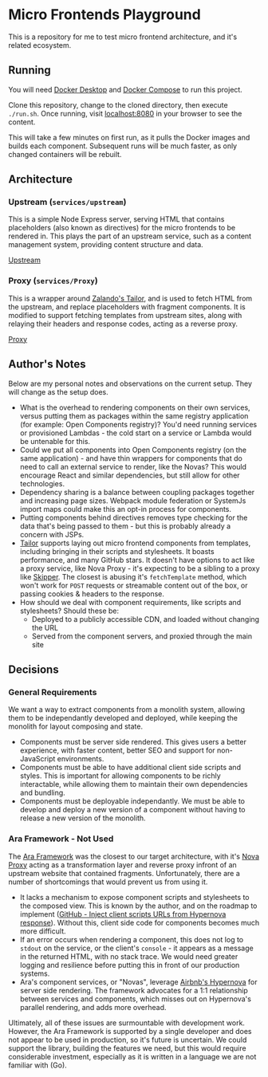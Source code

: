# Micro Frontends Playground

This is a repository for me to test micro frontend architecture, and it's related ecosystem.

## Running

You will need [Docker Desktop](https://www.docker.com/get-started) and [Docker Compose](https://docs.docker.com/compose/install/) to run this project.

Clone this repository, change to the cloned directory, then execute `./run.sh`. Once running, visit [localhost:8080](http://localhost:8080) in your browser to see the content.

This will take a few minutes on first run, as it pulls the Docker images and builds each component. Subsequent runs will be much faster, as only changed containers will be rebuilt.

## Architecture

### Upstream (`services/upstream`)

This is a simple Node Express server, serving HTML that contains placeholders (also known as directives) for the micro frontends to be rendered in. This plays the part of an upstream service, such as a content management system, providing content structure and data.

[Upstream](http://localhost:4000)

### Proxy (`services/Proxy`)

This is a wrapper around [Zalando's Tailor](https://github.com/zalando/tailor), and is used to fetch HTML from the upstream, and replace placeholders with fragment components. It is modified to support fetching templates from upstream sites, along with relaying their headers and response codes, acting as a reverse proxy.

[Proxy](http://localhost:8080)

## Author's Notes

Below are my personal notes and observations on the current setup. They will change as the setup does.

- What is the overhead to rendering components on their own services, versus putting them as packages within the same registry application (for example: Open Components registry)? You'd need running services or provisioned Lambdas - the cold start on a service or Lambda would be untenable for this.
- Could we put all components into Open Components registry (on the same application) - and have thin wrappers for components that do need to call an external service to render, like the Novas? This would encourage React and similar dependencies, but still allow for other technologies.
- Dependency sharing is a balance between coupling packages together and increasing page sizes. Webpack module federation or SystemJs import maps could make this an opt-in process for components.
- Putting components behind directives removes type checking for the data that's being passed to them - but this is probably already a concern with JSPs.
- [Tailor](https://github.com/zalando/tailor) supports laying out micro frontend components from templates, including bringing in their scripts and stylesheets. It boasts performance, and many GitHub stars. It doesn't have options to act like a proxy service, like Nova Proxy - it's expecting to be a sibling to a proxy like [Skipper](https://github.com/zalando/skipper). The closest is abusing it's `fetchTemplate` method, which won't work for `POST` requests or streamable content out of the box, or passing cookies & headers to the response.
- How should we deal with component requirements, like scripts and stylesheets? Should these be:
  - Deployed to a publicly accessible CDN, and loaded without changing the URL
  - Served from the component servers, and proxied through the main site

## Decisions

### General Requirements

We want a way to extract components from a monolith system, allowing them to be independantly developed and deployed, while keeping the monolith for layout composing and state.

- Components must be server side rendered. This gives users a better experience, with faster content, better SEO and support for non-JavaScript environments.
- Components must be able to have additional client side scripts and styles. This is important for allowing components to be richly interactable, while allowing them to maintain their own dependencies and bundling.
- Components must be deployable independantly. We must be able to develop and deploy a new version of a component without having to release a new version of the monolith.

### Ara Framework - Not Used

The [Ara Framework](https://ara-framework.github.io/website/) was the closest to our target architecture, with it's [Nova Proxy](https://github.com/ara-framework/nova-proxy) acting as a transformation layer and reverse proxy infront of an upstream website that contained fragments. Unfortunately, there are a number of shortcomings that would prevent us from using it.

- It lacks a mechanism to expose component scripts and stylesheets to the composed view. This is known by the author, and on the roadmap to implement ([GitHub - Inject client scripts URLs from Hypernova response](https://github.com/ara-framework/nova-proxy/issues/10)). Without this, client side code for components becomes much more difficult.
- If an error occurs when rendering a component, this does not log to `stdout` on the service, or the client's `console` - it appears as a message in the returned HTML, with no stack trace. We would need greater logging and resilience before putting this in front of our production systems.
- Ara's component services, or "Novas", leverage [Airbnb's Hypernova](https://github.com/airbnb/hypernova) for server side rendering. The framework advocates for a 1:1 relationship between services and components, which misses out on Hypernova's parallel rendering, and adds more overhead.

Ultimately, all of these issues are surmountable with development work. However, the Ara Framework is supported by a single developer and does not appear to be used in production, so it's future is uncertain. We could support the library, building the features we need, but this would require considerable investment, especially as it is written in a language we are not familiar with (Go).
